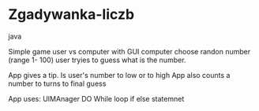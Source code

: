 # Zgadywanka-liczb
java


Simple game user vs computer with GUI
computer choose randon number (range 1- 100)
user tryies to guess what is the number.

App gives a tip. Is user's number to low or to high
App also counts a number to turns to final guess

App uses: UIMAnager
          DO While loop
          if else statemnet
